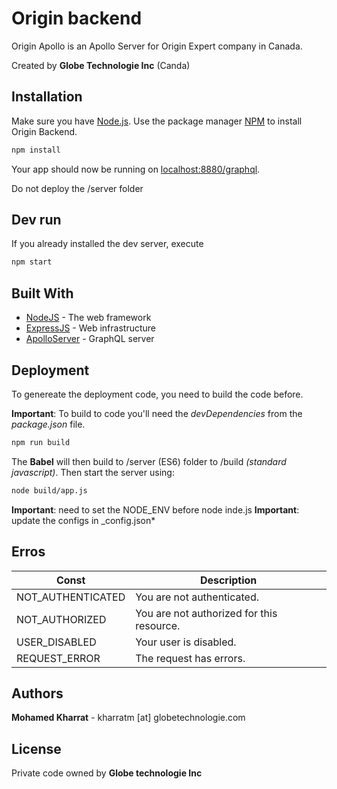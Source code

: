 # Origin backend

Origin Apollo is an Apollo Server for Origin Expert company in Canada.

Created by **Globe Technologie Inc** (Canda)

## Installation

Make sure you have [Node.js](https://nodejs.org/).
Use the package manager [NPM](https://www.npmjs.com/) to install Origin Backend.

```bash
npm install
```

Your app should now be running on [localhost:8880/graphql](http://localhost:8880/graphql).

Do not deploy the /server folder

## Dev run

If you already installed the dev server, execute

```bash
npm start
```

## Built With

- [NodeJS](https://nodejs.org/) - The web framework
- [ExpressJS](https://expressjs.com/fr/) - Web infrastructure
- [ApolloServer](https://www.apollographql.com/) - GraphQL server

## Deployment

To genereate the deployment code, you need to build the code before.

**Important**: To build to code you'll need the _devDependencies_ from the _package.json_ file.

```bash
npm run build
```

The **Babel** will then build to /server (ES6) folder to /build _(standard javascript)_. Then start the server using:

```bash
node build/app.js
```

**Important**: need to set the NODE_ENV before node inde.js
**Important**: update the configs in \_config.json\*

## Erros

| Const             | Description                               |
| ----------------- | ----------------------------------------- |
| NOT_AUTHENTICATED | You are not authenticated.                |
| NOT_AUTHORIZED    | You are not authorized for this resource. |
| USER_DISABLED     | Your user is disabled.                    |
| REQUEST_ERROR     | The request has errors.                   |

## Authors

**Mohamed Kharrat** - kharratm [at] globetechnologie.com

## License

Private code owned by **Globe technologie Inc**
